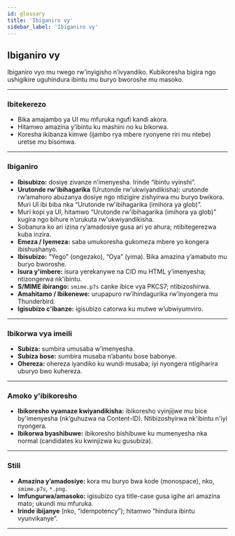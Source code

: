 ```yaml
---
id: glossary
title: 'Ibiganiro vy'
sidebar_label: 'Ibiganiro vy'
---
```


## Ibiganiro vy

Ibiganiro vyo mu rwego rw’inyigisho n’ivyandiko. Kubikoresha bigira ngo ushigikire uguhindura ibintu mu buryo bworoshe mu masoko.

---

### Ibitekerezo

- Bika amajambo ya UI mu mfuruka ngufi kandi akora.
- Hitamwo amazina y’ibintu ku mashini no ku bikorwa.
- Koresha ikibanza kimwe (ijambo rya mbere ryonyene riri mu ntebe) uretse mu bisomwa.

---

### Ibiganiro

- **Ibisubizo:** dosiye zivanze n’imenyesha. Irinde “ibintu vyinshi”.
- **Urutonde rw'ibihagarika** (Urutonde rw'ukwiyandikisha): urutonde rw’amahoro abuzanya dosiye ngo ntizigire zishyirwa mu buryo bwikora. Muri UI ibi biba nka “Urutonde rw'ibihagarika (imihora ya glob)”.
- Muri kopi ya UI, hitamwo “Urutonde rw'ibihagarika (imihora ya glob)” kugira ngo bihure n’urukuta rw'ukwiyandikisha.
- Sobanura ko ari izina ry’amadosiye gusa ari yo ahura; ntibitegerezwa kuba inzira.
- **Emeza / Iyemeza:** saba umukoresha gukomeza mbere yo kongera ibishushanyo.
- **Ibisubizo:** “Yego” (ongezako), “Oya” (yima). Bika amazina y’amabuto mu buryo bworoshe.
- **Isura y'imbere:** isura yerekanywe na CID mu HTML y’imenyesha; ntizongerwa nk'ibintu.
- **S/MIME ibirango:** `smime.p7s` canke ibice vya PKCS7; ntibizoshirwa.
- **Amahitamo / Ibikenewe:** urupapuro rw’ihindagurika rw’inyongera mu Thunderbird.
- **Igisubizo c'ibanze:** igisubizo catorwa ku mutwe w’ubwiyumviro.

---

### Ibikorwa vya imeili

- **Subiza:** sumbira umusaba w’imenyesha.
- **Subiza bose:** sumbira musaba n’abantu bose babonye.
- **Ohereza:** ohereza iyandiko ku wundi musaba; iyi nyongera ntigiharira uburyo bwo kuhereza.

---

### Amoko y'ibikoresho

- **Ibikoresho vyamaze kwiyandikisha:** ibikoresho vyinjijwe mu bice by'imenyesha (nk’guhuzwa na Content-ID). Ntibizoshyirwa nk'ibintu n'iyi nyongera.
- **Ibikorwa byashibuwe:** ibikoresho bishibuwe ku mumenyesha nka normal (candidates ku kwinjizwa ku gusubiza).

---

### Stili

- **Amazina y’amadosiye:** kora mu buryo bwa kode (monospace), nko, `smime.p7s`, `*.png`.
- **Imfungurwa/amasoko:** igisubizo cya title-case gusa igihe ari amazina mato; ukundi mu mfuruka.
- **Irinde ibijanye** (nko, “idempotency”); hitamwo “hindura ibintu vyunvikanye”.

---
